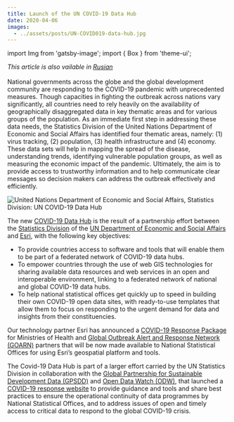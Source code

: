 ```yaml
---
title: Launch of the UN COVID-19 Data Hub
date: 2020-04-06
images:
  - ../assets/posts/UN-COVID019-data-hub.jpg
---
```


import Img from 'gatsby-image'; import { Box } from 'theme-ui';

_This article is also vailable in
[Rusian](https://raw.githubusercontent.com/UNStats/covid-19-response/master/static/launch-of-un-covid-19-data-hub-RU.pdf)_<br/><br/>
National governments across the globe and the global development community are
responding to the COVID-19 pandemic with unprecedented measures. Though
capacities in fighting the outbreak across nations vary significantly, all
countries need to rely heavily on the availability of geographically
disaggregated data in key thematic areas and for various groups of the
population. As an immediate first step in addressing these data needs, the
Statistics Division of the United Nations Department of Economic and Social
Affairs has identified four thematic areas, namely: (1) virus tracking, (2)
population, (3) health infrastructure and (4) economy. These data sets will help
in mapping the spread of the disease, understanding trends, identifying
vulnerable population groups, as well as measuring the economic impact of the
pandemic. Ultimately, the aim is to provide access to trustworthy information
and to help communicate clear messages so decision makers can address the
outbreak effectively and efficiently.

<Box mb={3}>
  <Img
    fluid={props.images[0]}
    title="UN COVID-19 Data Hub banner"
    alt="United Nations Department of Economic and Social Affairs, Statistics Division: UN COVID-19 Data Hub"
  />
</Box>

The new [COVID-19 Data Hub](https://covid-19-data.unstatshub.org/) is the result
of a partnership effort between the
[Statistics Division](https://unstats.un.org/home/) of the
[UN Department of Economic and Social Affairs](https://www.un.org/development/desa/en/)
and [Esri](https://www.esri.com/en-us/home), with the following key objectives:

- To provide countries access to software and tools that will enable them to be
  part of a federated network of COVID-19 data hubs.
- To empower countries through the use of web GIS technologies for sharing
  available data resources and web services in an open and interoperable
  environment, linking to a federated network of national and global COVID-19
  data hubs.
- To help national statistical offices get quickly up to speed in building their
  own COVID-19 open data sites, with ready-to-use templates that allow them to
  focus on responding to the urgent demand for data and insights from their
  constituencies.

Our technology partner Esri has announced a
[COVID-19 Response Package](https://www.esri.com/about/newsroom/announcements/esri-to-provide-mapping-resources-to-who-member-states/)
for Ministries of Health and
[Global Outbreak Alert and Response Network (GOARN)](https://www.who.int/ihr/alert_and_response/outbreak-network/en/)
partners that will be now made available to National Statistical Offices for
using Esri’s geospatial platform and tools.

The Covid-19 Data Hub is part of a larger effort carried by the UN Statistics
Division in collaboration with the
[Global Partnership for Sustainable Development Data (GPSDD)](http://www.data4sdgs.org/)
and [Open Data Watch (ODW)](https://opendatawatch.com/), that launched a
[COVID-19 response website](https://covid-19-response.unstatshub.org/) to
provide guidance and tools and share best practices to ensure the operational
continuity of data programmes by National Statistical Offices, and to address
issues of open and timely access to critical data to respond to the global
COVID-19 crisis.

